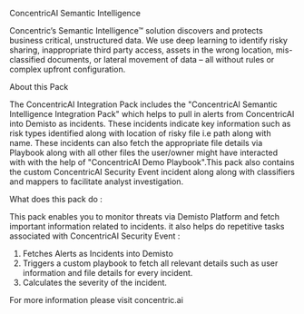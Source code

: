 ConcentricAI Semantic Intelligence

Concentric’s Semantic Intelligence™ solution discovers and protects business critical, unstructured data.
We use deep learning to identify risky sharing, inappropriate third party access, assets in the wrong location, 
mis-classified documents, or lateral movement of data – all without rules or complex upfront configuration.

About this Pack

The ConcentricAI Integration Pack includes the "ConcentricAI Semantic Intelligence Integration Pack" which helps to pull in alerts from ConcentricAI into Demisto as incidents. These incidents indicate key information such as risk types
identified along with location of risky file i.e path along with name. These incidents can also fetch the appropriate file details via Playbook along
with all other files the user/owner might have interacted with with the help of "ConcentricAI Demo Playbook".This pack also contains the custom ConcentricAI Security
Event incident along along with classifiers and mappers to facilitate analyst investigation.

What does this pack do : 

This pack enables you to monitor threats via Demisto Platform and fetch important information related to incidents. it also helps do repetitive tasks associated with
ConcentricAI Security Event :

   1) Fetches Alerts as Incidents into Demisto
   2) Triggers a custom playbook to fetch all relevant details such as user information and file details for every incident.
   3) Calculates the severity of the incident.
   
For more information please visit concentric.ai 